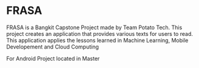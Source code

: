 # FRASA
FRASA is a Bangkit Capstone Project made by Team Potato Tech. This project creates an application that provides various texts for users to read. This application applies the lessons learned in Machine Learning, Mobile Developement and Cloud Computing

For Android Project located in Master
